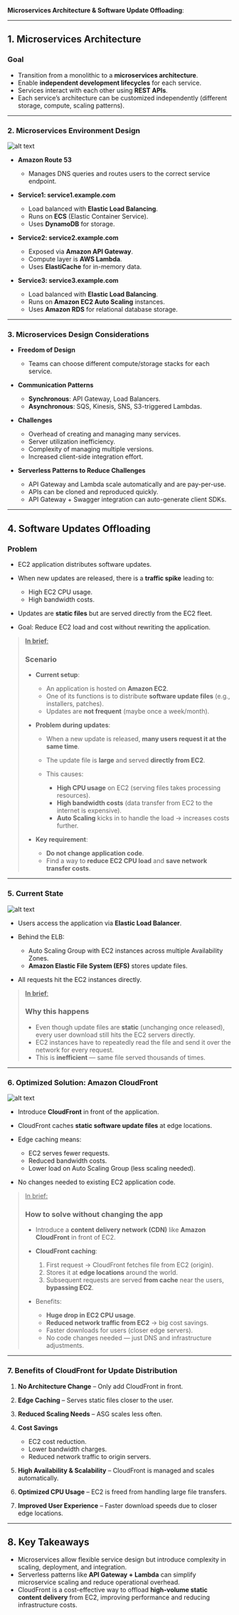 **Microservices Architecture & Software Update Offloading**:

---

## **1. Microservices Architecture**

### **Goal**

* Transition from a monolithic to a **microservices architecture**.
* Enable **independent development lifecycles** for each service.
* Services interact with each other using **REST APIs**.
* Each service’s architecture can be customized independently (different storage, compute, scaling patterns).

---

### **2. Microservices Environment Design**

![alt text](image-150.png)

* **Amazon Route 53**

  * Manages DNS queries and routes users to the correct service endpoint.
* **Service1: service1.example.com**

  * Load balanced with **Elastic Load Balancing**.
  * Runs on **ECS** (Elastic Container Service).
  * Uses **DynamoDB** for storage.
* **Service2: service2.example.com**

  * Exposed via **Amazon API Gateway**.
  * Compute layer is **AWS Lambda**.
  * Uses **ElastiCache** for in-memory data.
* **Service3: service3.example.com**

  * Load balanced with **Elastic Load Balancing**.
  * Runs on **Amazon EC2 Auto Scaling** instances.
  * Uses **Amazon RDS** for relational database storage.

---

### **3. Microservices Design Considerations**

* **Freedom of Design**

  * Teams can choose different compute/storage stacks for each service.
* **Communication Patterns**

  * **Synchronous**: API Gateway, Load Balancers.
  * **Asynchronous**: SQS, Kinesis, SNS, S3-triggered Lambdas.
* **Challenges**

  * Overhead of creating and managing many services.
  * Server utilization inefficiency.
  * Complexity of managing multiple versions.
  * Increased client-side integration effort.
* **Serverless Patterns to Reduce Challenges**

  * API Gateway and Lambda scale automatically and are pay-per-use.
  * APIs can be cloned and reproduced quickly.
  * API Gateway + Swagger integration can auto-generate client SDKs.

---

## **4. Software Updates Offloading**

### **Problem**

* EC2 application distributes software updates.
* When new updates are released, there is a **traffic spike** leading to:

  * High EC2 CPU usage.
  * High bandwidth costs.
* Updates are **static files** but are served directly from the EC2 fleet.
* Goal: Reduce EC2 load and cost without rewriting the application.


> <ins>__In brief__: 
> ### **Scenario**
>
> * **Current setup**:
>
>   * An application is hosted on **Amazon EC2**.
>   * One of its functions is to distribute **software update files** (e.g., installers, patches).
>   * Updates are **not frequent** (maybe once a week/month).
> 
> * **Problem during updates**:
>
>   * When a new update is released, **many users request it at the same time**.
>   * The update file is **large** and served  **directly from EC2**.
>   * This causes:
>
>       * **High CPU usage** on EC2 (serving files takes processing resources).
>        * **High bandwidth costs** (data transfer from EC2 to the internet is expensive).
>       * **Auto Scaling** kicks in to handle the load → increases costs further.
>
> * **Key requirement**:
>
>    * **Do not change application code**.
>    * Find a way to **reduce EC2 CPU load** and  **save network transfer costs**.





---

### **5. Current State**

![alt text](image-151.png)

* Users access the application via **Elastic Load Balancer**.
* Behind the ELB:

  * Auto Scaling Group with EC2 instances across multiple Availability Zones.
  * **Amazon Elastic File System (EFS)** stores update files.
* All requests hit the EC2 instances directly.


> <ins>__In brief__: 
> ### **Why this happens**
>
> * Even though update files are **static** (unchanging once released), every user download still hits the EC2 servers directly.
> * EC2 instances have to repeatedly read the file and send it over the network for every request.
> * This is **inefficient** — same file served thousands of times.


---

### **6. Optimized Solution: Amazon CloudFront**

![alt text](image-152.png)

* Introduce **CloudFront** in front of the application.
* CloudFront caches **static software update files** at edge locations.
* Edge caching means:

  * EC2 serves fewer requests.
  * Reduced bandwidth costs.
  * Lower load on Auto Scaling Group (less scaling needed).
* No changes needed to existing EC2 application code.


> <ins>In brief:  
>
> ### **How to solve without changing the app**
>
> * Introduce a **content delivery network (CDN)** like **Amazon CloudFront** in front of EC2.
> * **CloudFront caching**:
>
>   1. First request → CloudFront fetches file from EC2 (origin).
>   2. Stores it at **edge locations** around the world.
>   3. Subsequent requests are served **from cache** near the users, **bypassing EC2**.
> * Benefits:
>
>    * **Huge drop in EC2 CPU usage**.
>    * **Reduced network traffic from EC2** → big cost savings.
>    * Faster downloads for users (closer edge servers).
>    * No code changes needed — just DNS and infrastructure adjustments.




---

### **7. Benefits of CloudFront for Update Distribution**

1. **No Architecture Change** – Only add CloudFront in front.
2. **Edge Caching** – Serves static files closer to the user.
3. **Reduced Scaling Needs** – ASG scales less often.
4. **Cost Savings**

   * EC2 cost reduction.
   * Lower bandwidth charges.
   * Reduced network traffic to origin servers.
5. **High Availability & Scalability** – CloudFront is managed and scales automatically.
6. **Optimized CPU Usage** – EC2 is freed from handling large file transfers.
7. **Improved User Experience** – Faster download speeds due to closer edge locations.

---

## **8. Key Takeaways**

* Microservices allow flexible service design but introduce complexity in scaling, deployment, and integration.
* Serverless patterns like **API Gateway + Lambda** can simplify microservice scaling and reduce operational overhead.
* CloudFront is a cost-effective way to offload **high-volume static content delivery** from EC2, improving performance and reducing infrastructure costs.

